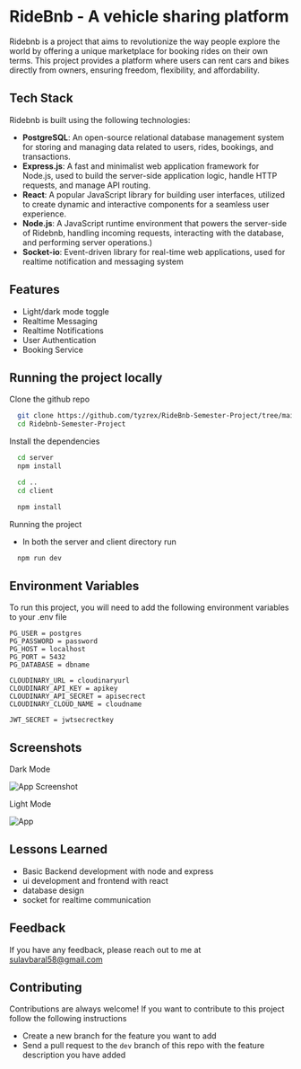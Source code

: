 
# RideBnb - A vehicle sharing platform

Ridebnb is a project that aims to revolutionize the way people explore the world by offering a unique marketplace for booking rides on their own terms. This project provides a platform where users can rent cars and bikes directly from owners, ensuring freedom, flexibility, and affordability.

## Tech Stack
Ridebnb is built using the following technologies:

* **PostgreSQL**: An open-source relational database management system for storing and managing data related to users, rides, bookings, and transactions.
* **Express.js**: A fast and minimalist web application framework for Node.js, used to build the server-side application logic, handle HTTP requests, and manage API routing.
* **React**: A popular JavaScript library for building user interfaces, utilized to create dynamic and interactive components for a seamless user experience.
* **Node.js**: A JavaScript runtime environment that powers the server-side of Ridebnb, handling incoming requests, interacting with the database, and performing server operations.)
* **Socket-io**: Event-driven library for real-time web applications, used for realtime notification and messaging system



## Features

- Light/dark mode toggle
- Realtime Messaging
- Realtime Notifications
- User Authentication
- Booking Service




## Running the project locally

Clone the github repo

```bash
  git clone https://github.com/tyzrex/RideBnb-Semester-Project/tree/main
  cd Ridebnb-Semester-Project
```
    
Install the dependencies

```bash
  cd server 
  npm install

  cd ..
  cd client 

  npm install 
```

Running the project

* In both the server and client directory run

```bash
  npm run dev
```
## Environment Variables

To run this project, you will need to add the following environment variables to your .env file

`PG_USER = postgres` \
`PG_PASSWORD = password` \
`PG_HOST = localhost` \
`PG_PORT = 5432` \
`PG_DATABASE = dbname` 

`CLOUDINARY_URL = cloudinaryurl` \
`CLOUDINARY_API_KEY = apikey` \
`CLOUDINARY_API_SECRET = apisecrect` \
`CLOUDINARY_CLOUD_NAME = cloudname`


`JWT_SECRET = jwtsecrectkey`

## Screenshots

Dark Mode

![App Screenshot](./docs/darkmode.jpg)

Light Mode

![App](./docs/lightmode.jpg)
## Lessons Learned

* Basic Backend development with node and express
* ui development and frontend with react
* database design
* socket for realtime communication




## Feedback

If you have any feedback, please reach out to me at sulavbaral58@gmail.com


## Contributing

Contributions are always welcome! If you want to contribute to this project follow the following instructions 

* Create a new branch for the feature you want to add
* Send a pull request to the `dev` branch of this repo with the feature description you have added


